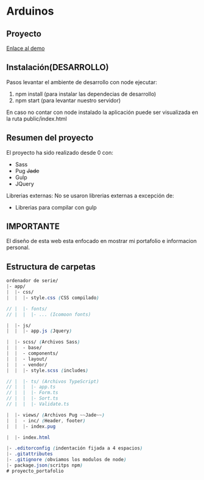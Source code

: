 Arduinos
=====================

Proyecto
-------------------
[Enlace al demo](https://pacch.github.io/Arduinos/app/)

Instalación(DESARROLLO)
-----------------------
Pasos levantar el ambiente de desarrollo con node ejecutar:

1. npm install (para instalar las dependecias de desarrollo)
2. npm start (para levantar nuestro servidor)

En caso no contar con node instalado la aplicación puede ser visualizada en la ruta public/index.html

Resumen del proyecto
--------------------
El proyecto ha sido realizado desde 0 con:
* Sass
* Pug ~~Jade~~
* Gulp
* JQuery

Librerias externas:
No se usaron librerias externas a excepción de:

* Librerias para compilar con gulp

IMPORTANTE
--------------------
El diseño de esta web esta enfocado en mostrar mi portafolio e informacion personal.

Estructura de carpetas
----------------------

```scss
ordenador de serie/
|- app/
|  |- css/
|  |  |- style.css (CSS compilado)

// |  |- fonts/
// |  |  |- ... (Icomoon fonts)

|  |- js/
|  |  |- app.js (Jquery)

|  |- scss/ (Archivos Sass)
|  |  - base/
|  |  - components/
|  |  - layout/
|  |  - vendor/
|  |  |- style.scss (includes)

// |  |- ts/ (Archivos TypeScript)
// |  |  |- app.ts
// |  |  |- Form.ts
// |  |  |- Sort.ts
// |  |  |- Validate.ts

|  |- views/ (Archivos Pug ~~Jade~~)
|  |  - inc/ (Header, footer)
|  |  |- index.pug 

|  |- index.html

|- .editorconfig (indentación fijada a 4 espacios)
|- .gitattributes
|- .gitignore (obviamos los modulos de node)
|- package.json(scritps npm)
# proyecto_portafolio
